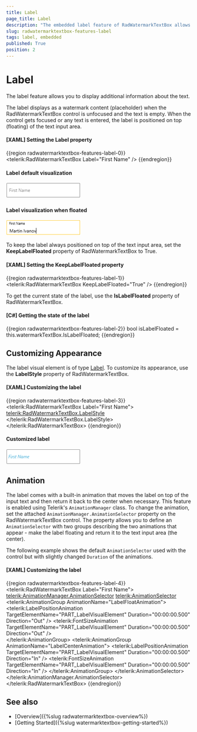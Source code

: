 ```yaml
---
title: Label
page_title: Label
description: "The embedded label feature of RadWatermarkTextBox allows you to display additional information about the entered text."
slug: radwatermarktextbox-features-label
tags: label, embedded
published: True
position: 2
---
```


# Label

The label feature allows you to display additional information about the text.

The label displays as a watermark content (placeholder) when the RadWatermarkTextBox control is unfocused and the text is empty. When the control gets focused or any text is entered, the label is positioned on top (floating) of the text input area.

####  __[XAML] Setting the Label property__
{{region radwatermarktextbox-features-label-0}}
	<telerik:RadWatermarkTextBox Label="First Name" />
{{endregion}}

#### Label default visualization  
![](images/radwatermarktextbox-features-label-0.png)

#### Label visualization when floated  
![](images/radwatermarktextbox-features-label-1.png)

To keep the label always positioned on top of the text input area, set the __KeepLabelFloated__ property of RadWatermarkTextBox to True.

####  __[XAML] Setting the KeepLabelFloated property__
{{region radwatermarktextbox-features-label-1}}
	<telerik:RadWatermarkTextBox KeepLabelFloated="True" />
{{endregion}}

To get the current state of the label, use the __IsLabelFloated__ property of RadWatermarkTextBox.

####  __[C#] Getting the state of the label__
{{region radwatermarktextbox-features-label-2}}
	bool isLabelFloated = this.watermarkTextBox.IsLabelFloated;
{{endregion}}

## Customizing Appearance

The label visual element is of type [Label](https://docs.microsoft.com/en-us/dotnet/api/system.windows.controls.label?view=windowsdesktop-6.0). To customize its appearance, use the __LabelStyle__ property of RadWatermarkTextBox.

####  __[XAML] Customizing the label__
{{region radwatermarktextbox-features-label-3}}
	<telerik:RadWatermarkTextBox Label="First Name">
		<telerik:RadWatermarkTextBox.LabelStyle>
			<Style TargetType="Label">
				<Setter Property="Foreground" Value="#5CB9DE" />                    
				<Setter Property="FontStyle" Value="Italic" />                    
			</Style>
		</telerik:RadWatermarkTextBox.LabelStyle>
	</telerik:RadWatermarkTextBox>
{{endregion}}

#### Customized label  
![](images/radwatermarktextbox-features-label-2.png)

## Animation

The label comes with a built-in animation that moves the label on top of the input text and then return it back to the center when necessary. This feature is enabled using Telerik's `AnimationManager` class. To change the animation, set the attached `AnimationManager.AnimationSelector` property on the RadWatermarkTextBox control. The property allows you to define an `AnimationSelector` with two groups describing the two animations that appear - make the label floating and return it to the text input area (the center).

The following example shows the default `AnimationSelector` used with the control but with slightly changed `Duration` of the animations.

####  __[XAML] Customizing the label__
{{region radwatermarktextbox-features-label-4}}
	<telerik:RadWatermarkTextBox Label="First Name">         
		<telerik:AnimationManager.AnimationSelector>
			<telerik:AnimationSelector>
				<telerik:AnimationGroup AnimationName="LabelFloatAnimation">
					<telerik:LabelPositionAnimation TargetElementName="PART_LabelVisualElement" Duration="00:00:00.500" Direction="Out"  />
					<telerik:FontSizeAnimation TargetElementName="PART_LabelVisualElement" Duration="00:00:00.500" Direction="Out" />                        
				</telerik:AnimationGroup>
				<telerik:AnimationGroup AnimationName="LabelCenterAnimation">
					<telerik:LabelPositionAnimation TargetElementName="PART_LabelVisualElement" Duration="00:00:00.500" Direction="In"  />
					<telerik:FontSizeAnimation TargetElementName="PART_LabelVisualElement" Duration="00:00:00.500" Direction="In" />
				</telerik:AnimationGroup>
			</telerik:AnimationSelector>
		</telerik:AnimationManager.AnimationSelector>
	</telerik:RadWatermarkTextBox>
{{endregion}}

## See also  
* [Overview]({%slug radwatermarktextbox-overview%})
* [Getting Started]({%slug watermarktextbox-getting-started%})